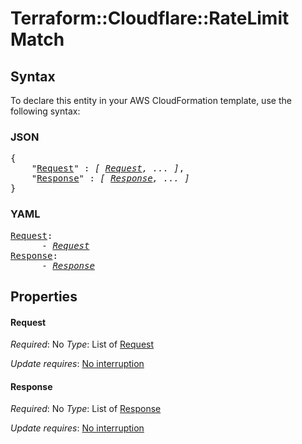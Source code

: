 # Terraform::Cloudflare::RateLimit Match

## Syntax

To declare this entity in your AWS CloudFormation template, use the following syntax:

### JSON

<pre>
{
    "<a href="#request" title="Request">Request</a>" : <i>[ <a href="match-request.md">Request</a>, ... ]</i>,
    "<a href="#response" title="Response">Response</a>" : <i>[ <a href="match-response.md">Response</a>, ... ]</i>
}
</pre>

### YAML

<pre>
<a href="#request" title="Request">Request</a>: <i>
      - <a href="match-request.md">Request</a></i>
<a href="#response" title="Response">Response</a>: <i>
      - <a href="match-response.md">Response</a></i>
</pre>

## Properties

#### Request

_Required_: No
_Type_: List of <a href="match-request.md">Request</a>

_Update requires_: [No interruption](https://docs.aws.amazon.com/AWSCloudFormation/latest/UserGuide/using-cfn-updating-stacks-update-behaviors.html#update-no-interrupt)

#### Response

_Required_: No
_Type_: List of <a href="match-response.md">Response</a>

_Update requires_: [No interruption](https://docs.aws.amazon.com/AWSCloudFormation/latest/UserGuide/using-cfn-updating-stacks-update-behaviors.html#update-no-interrupt)

